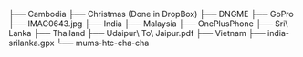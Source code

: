 ├── Cambodia 
├── Christmas (Done in DropBox)
├── DNGME
├── GoPro
├── IMAG0643.jpg
├── India
├── Malaysia
├── OnePlusPhone
├── Sri\ Lanka
├── Thailand
├── Udaipur\ To\ Jaipur.pdf
├── Vietnam
├── india-srilanka.gpx
└── mums-htc-cha-cha
